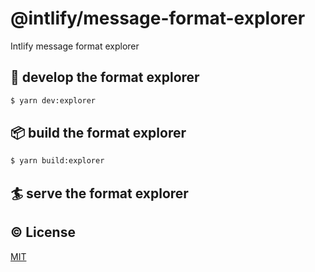 # @intlify/message-format-explorer

Intlify message format explorer

## 🔨 develop the format explorer

```sh
$ yarn dev:explorer
```

## 📦 build the format explorer

```sh
$ yarn build:explorer
```

## 🏄 serve the format explorer

## ©️ License

[MIT](http://opensource.org/licenses/MIT)
